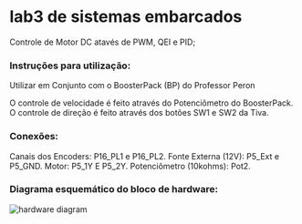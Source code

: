 # lab3 de sistemas embarcados
Controle de Motor DC atavés de PWM, QEI e PID;

### Instruções para utilização:

Utilizar em Conjunto com o BoosterPack (BP) do Professor Peron

O controle de velocidade é feito através do Potenciômetro do BoosterPack.
O controle de direção é feito através dos botões SW1 e SW2 da Tiva.

### Conexões:

Canais dos Encoders: P16_PL1 e P16_PL2.
Fonte Externa (12V): P5_Ext e P5_GND.
Motor: P5_1Y E P5_2Y.
Potenciômetro (10kohms): Pot2.

### Diagrama esquemático do bloco de hardware:

![hardware diagram](https://user-images.githubusercontent.com/24701106/69471401-608abe80-0d7d-11ea-8070-8ada115b35d8.png)
